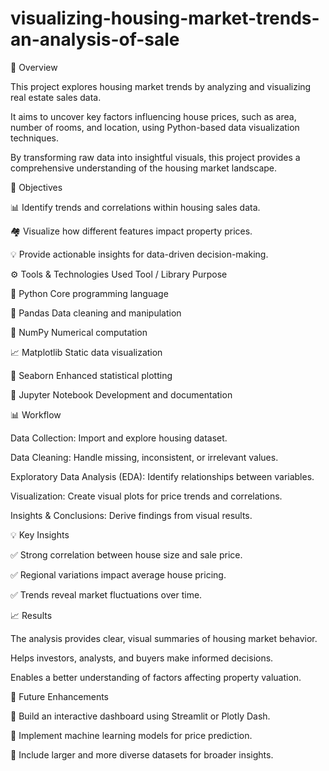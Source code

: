 # visualizing-housing-market-trends-an-analysis-of-sale

📘 Overview

This project explores housing market trends by analyzing and visualizing real estate sales data.

It aims to uncover key factors influencing house prices, such as area, number of rooms, and location, using Python-based data visualization techniques.

By transforming raw data into insightful visuals, this project provides a comprehensive understanding of the housing market landscape.

🎯 Objectives

📊 Identify trends and correlations within housing sales data.

🏘️ Visualize how different features impact property prices.

💡 Provide actionable insights for data-driven decision-making.

⚙️ Tools & Technologies Used
Tool / Library	Purpose

🐍 Python	Core programming language

🧮 Pandas	Data cleaning and manipulation

🔢 NumPy	Numerical computation

📈 Matplotlib	Static data visualization

🌈 Seaborn	Enhanced statistical plotting

📓 Jupyter Notebook	Development and documentation


📊 Workflow

Data Collection: Import and explore housing dataset.

Data Cleaning: Handle missing, inconsistent, or irrelevant values.

Exploratory Data Analysis (EDA): Identify relationships between variables.

Visualization: Create visual plots for price trends and correlations.

Insights & Conclusions: Derive findings from visual results.

💡 Key Insights

✅ Strong correlation between house size and sale price.

✅ Regional variations impact average house pricing.

✅ Trends reveal market fluctuations over time.


📈 Results

The analysis provides clear, visual summaries of housing market behavior.

Helps investors, analysts, and buyers make informed decisions.

Enables a better understanding of factors affecting property valuation.

🚀 Future Enhancements

🧭 Build an interactive dashboard using Streamlit or Plotly Dash.

🤖 Implement machine learning models for price prediction.

📂 Include larger and more diverse datasets for broader insights.
